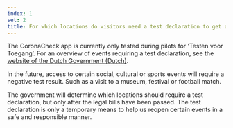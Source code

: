 ```yaml
---
index: 1
set: 2
title: For which locations do visitors need a test declaration to get access?
---
```

The CoronaCheck app is currently only tested during pilots for ‘Testen voor Toegang’. For an overview of events requiring a test declaration, see the <a href='https://www.rijksoverheid.nl/onderwerpen/coronavirus-covid-19/algemene-coronaregels/cijfers-en-onderzoeken-over-het-coronavirus/pilot-toegangsbewijzen' target='_blank' rel='noopener noreferrer'>website of the Dutch Government (Dutch)</a>.

In the future, access to certain social, cultural or sports events will require a negative test result. Such as a visit to a museum, festival or football match. 

The government will determine which locations should require a test declaration, but only after the legal bills have been passed. The test declaration is only a temporary means to help us reopen certain events in a safe and responsible manner. 
